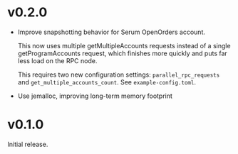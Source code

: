 # v0.2.0

- Improve snapshotting behavior for Serum OpenOrders account.

  This now uses multiple getMultipleAccounts requests instead of a single
  getProgramAccounts request, which finishes more quickly and puts far less load
  on the RPC node.

  This requires two new configuration settings: `parallel_rpc_requests` and
  `get_multiple_accounts_count`. See `example-config.toml`.

- Use jemalloc, improving long-term memory footprint

# v0.1.0

Initial release.
